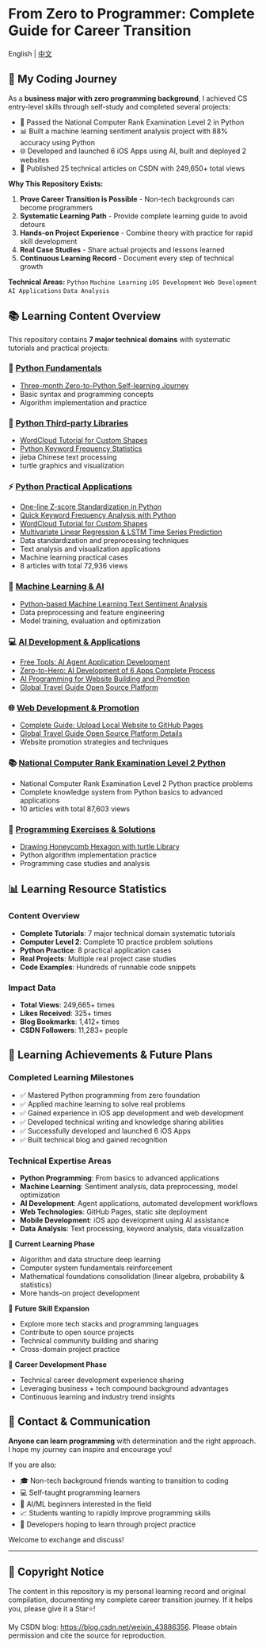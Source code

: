 # From Zero to Programmer: Complete Guide for Career Transition

English | [中文](./README.md) 


## 🚀 My Coding Journey

As a **business major with zero programming background**, I achieved CS entry-level skills through self-study and completed several projects:
- 🤖 Passed the National Computer Rank Examination Level 2 in Python
- 📊 Built a machine learning sentiment analysis project with 88% accuracy using Python  
- 🌐 Developed and launched 6 iOS Apps using AI, built and deployed 2 websites
- 📝 Published 25 technical articles on CSDN with 249,650+ total views

**Why This Repository Exists:**

1. **Prove Career Transition is Possible** - Non-tech backgrounds can become programmers
2. **Systematic Learning Path** - Provide complete learning guide to avoid detours
3. **Hands-on Project Experience** - Combine theory with practice for rapid skill development
4. **Real Case Studies** - Share actual projects and lessons learned
5. **Continuous Learning Record** - Document every step of technical growth

**Technical Areas:**
`Python` `Machine Learning` `iOS Development` `Web Development` `AI Applications` `Data Analysis`

## 📚 Learning Content Overview

This repository contains **7 major technical domains** with systematic tutorials and practical projects:

### 🐍 [Python Fundamentals](./python-basics/)
- [Three-month Zero-to-Python Self-learning Journey](./python-basics/python-self-learning.md)
- Basic syntax and programming concepts
- Algorithm implementation and practice

### 🔧 [Python Third-party Libraries](./python-libraries/)
- [WordCloud Tutorial for Custom Shapes](./python-libraries/wordcloud-tutorial.md)
- [Python Keyword Frequency Statistics](./python-libraries/keyword-frequency.md)
- jieba Chinese text processing
- turtle graphics and visualization

### ⚡ [Python Practical Applications](./python-practice/)
- [One-line Z-score Standardization in Python](./python-practice/z-score-standardization.md)
- [Quick Keyword Frequency Analysis with Python](./python-practice/keyword-frequency-analysis.md)  
- [WordCloud Tutorial for Custom Shapes](./python-practice/wordcloud-tutorial.md)
- [Multivariate Linear Regression & LSTM Time Series Prediction](./python-practice/multivariate-linear-regression.md)
- Data standardization and preprocessing techniques
- Text analysis and visualization applications
- Machine learning practical cases
- 8 articles with total 72,936 views

### 🤖 [Machine Learning & AI](./machine-learning/)
- [Python-based Machine Learning Text Sentiment Analysis](./machine-learning/sentiment-analysis.md)
- Data preprocessing and feature engineering
- Model training, evaluation and optimization

### 💻 [AI Development & Applications](./ai-development/)
- [Free Tools: AI Agent Application Development](./ai-development/ai-agent-development.md)
- [Zero-to-Hero: AI Development of 6 Apps Complete Process](./ai-development/zero-to-app-development.md)
- [AI Programming for Website Building and Promotion](./ai-development/ai-website-development.md)
- [Global Travel Guide Open Source Platform](./web-development/global-travel-guide.md)

### 🌐 [Web Development & Promotion](./web-development/)
- [Complete Guide: Upload Local Website to GitHub Pages](./web-development/github-pages-deployment.md)
- [Global Travel Guide Open Source Platform Details](./web-development/global-travel-guide.md)
- Website promotion strategies and techniques

### 📚 [National Computer Rank Examination Level 2 Python](./computer-level-2-python/)
- National Computer Rank Examination Level 2 Python practice problems
- Complete knowledge system from Python basics to advanced applications
- 10 articles with total 87,603 views

### 📝 [Programming Exercises & Solutions](./exercises/)
- [Drawing Honeycomb Hexagon with turtle Library](./exercises/turtle-hexagon.md)
- Python algorithm implementation practice
- Programming case studies and analysis

## 📊 Learning Resource Statistics

### Content Overview
- **Complete Tutorials**: 7 major technical domain systematic tutorials
- **Computer Level 2**: Complete 10 practice problem solutions
- **Python Practice**: 8 practical application cases
- **Real Projects**: Multiple real project case studies
- **Code Examples**: Hundreds of runnable code snippets

### Impact Data
- **Total Views**: 249,665+ times 
- **Likes Received**: 325+ times
- **Blog Bookmarks**: 1,412+ times
- **CSDN Followers**: 11,283+ people

## 🎯 Learning Achievements & Future Plans

### Completed Learning Milestones
- ✅ Mastered Python programming from zero foundation
- ✅ Applied machine learning to solve real problems
- ✅ Gained experience in iOS app development and web development
- ✅ Developed technical writing and knowledge sharing abilities
- ✅ Successfully developed and launched 6 iOS Apps
- ✅ Built technical blog and gained recognition

### Technical Expertise Areas
- **Python Programming**: From basics to advanced applications
- **Machine Learning**: Sentiment analysis, data preprocessing, model optimization
- **AI Development**: Agent applications, automated development workflows
- **Web Technologies**: GitHub Pages, static site deployment
- **Mobile Development**: iOS app development using AI assistance
- **Data Analysis**: Text processing, keyword analysis, data visualization

🔧 **Current Learning Phase**
- Algorithm and data structure deep learning
- Computer system fundamentals reinforcement
- Mathematical foundations consolidation (linear algebra, probability & statistics)
- More hands-on project development

🚀 **Future Skill Expansion**
- Explore more tech stacks and programming languages
- Contribute to open source projects
- Technical community building and sharing
- Cross-domain project practice

💼 **Career Development Phase** 
- Technical career development experience sharing
- Leveraging business + tech compound background advantages
- Continuous learning and industry trend insights

## 🤝 Contact & Communication

**Anyone can learn programming** with determination and the right approach. I hope my journey can inspire and encourage you!

If you are also:
- 🎓 Non-tech background friends wanting to transition to coding
- 💻 Self-taught programming learners  
- 🌟 AI/ML beginners interested in the field
- 📈 Students wanting to rapidly improve programming skills
- 🚀 Developers hoping to learn through project practice

Welcome to exchange and discuss!

---

## 📄 Copyright Notice

The content in this repository is my personal learning record and original compilation, documenting my complete career transition journey. If it helps you, please give it a Star⭐!

My CSDN blog: https://blog.csdn.net/weixin_43886356. Please obtain permission and cite the source for reproduction.
